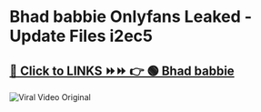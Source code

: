 
 # Bhad babbie Onlyfans Leaked - Update Files i2ec5

## <h2><a href="https://clipsfans.com/Bhad_babbie&ref=git">🔗 Click to LINKS ⏩⏩ 👉 🟢 Bhad babbie </a></h2>

<a href="https://clipsfans.com/Bhad_babbie&ref=git" rel="nofollow" data-target="animated-image.originalLink"><img src="https://i.ibb.co.com/xMMVF88/686577567.gif" alt="Viral Video Original" style="max-width: 100%; display: inline-block;" data-target="animated-image.originalImage"></a>

